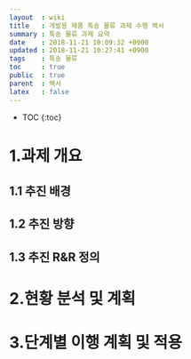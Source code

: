 ```yaml
---
layout  : wiki
title   : 개발용 제품 특송 물류 과제 수행 백서 
summary : 특송 물류 과제 요약
date    : 2018-11-21 10:09:32 +0900
updated : 2018-11-21 10:27:41 +0900
tags    : 특송 물류
toc     : true
public  : true
parent  : 백서
latex   : false
---
```

* TOC
{:toc}

# 1.과제 개요 

## 1.1 추진 배경

## 1.2 추진 방향

## 1.3 추진 R&R 정의

# 2.현황 분석 및 계획

# 3.단계별 이행 계획 및 적용 
